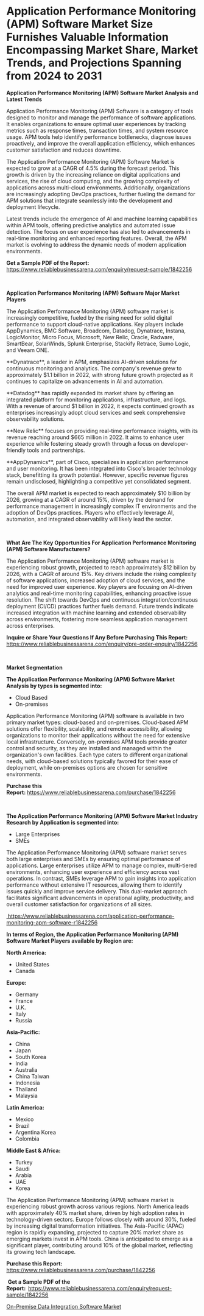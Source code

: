 <p><h1>Application Performance Monitoring (APM) Software Market Size Furnishes Valuable Information Encompassing Market Share, Market Trends, and Projections Spanning from 2024 to 2031</h1></p><p><strong>Application Performance Monitoring (APM) Software Market Analysis and Latest Trends</strong></p>
<p><p>Application Performance Monitoring (APM) Software is a category of tools designed to monitor and manage the performance of software applications. It enables organizations to ensure optimal user experiences by tracking metrics such as response times, transaction times, and system resource usage. APM tools help identify performance bottlenecks, diagnose issues proactively, and improve the overall application efficiency, which enhances customer satisfaction and reduces downtime.</p><p>The Application Performance Monitoring (APM) Software Market is expected to grow at a CAGR of 4.5% during the forecast period. This growth is driven by the increasing reliance on digital applications and services, the rise of cloud computing, and the growing complexity of applications across multi-cloud environments. Additionally, organizations are increasingly adopting DevOps practices, further fueling the demand for APM solutions that integrate seamlessly into the development and deployment lifecycle. </p><p>Latest trends include the emergence of AI and machine learning capabilities within APM tools, offering predictive analytics and automated issue detection. The focus on user experience has also led to advancements in real-time monitoring and enhanced reporting features. Overall, the APM market is evolving to address the dynamic needs of modern application environments.</p></p>
<p><strong>Get a Sample PDF of the Report:&nbsp;</strong> <a href="https://www.reliablebusinessarena.com/enquiry/request-sample/1842256?utm_campaign=1909&utm_medium=2&utm_source=Github&utm_content=ia&utm_term=01012025&utm_id=application-performance-monitoring-apm-software">https://www.reliablebusinessarena.com/enquiry/request-sample/1842256</a></p>
<p>&nbsp;</p>
<p><strong>Application Performance Monitoring (APM) Software Major Market Players</strong></p>
<p><p>The Application Performance Monitoring (APM) software market is increasingly competitive, fueled by the rising need for solid digital performance to support cloud-native applications. Key players include AppDynamics, BMC Software, Broadcom, Datadog, Dynatrace, Instana, LogicMonitor, Micro Focus, Microsoft, New Relic, Oracle, Radware, SmartBear, SolarWinds, Splunk Enterprise, Stackify Retrace, Sumo Logic, and Veeam ONE.</p><p>**Dynatrace**, a leader in APM, emphasizes AI-driven solutions for continuous monitoring and analytics. The company's revenue grew to approximately $1.1 billion in 2022, with strong future growth projected as it continues to capitalize on advancements in AI and automation.</p><p>**Datadog** has rapidly expanded its market share by offering an integrated platform for monitoring applications, infrastructure, and logs. With a revenue of around $1 billion in 2022, it expects continued growth as enterprises increasingly adopt cloud services and seek comprehensive observability solutions.</p><p>**New Relic** focuses on providing real-time performance insights, with its revenue reaching around $665 million in 2022. It aims to enhance user experience while fostering steady growth through a focus on developer-friendly tools and partnerships.</p><p>**AppDynamics**, part of Cisco, specializes in application performance and user monitoring. It has been integrated into Cisco's broader technology stack, benefitting its growth potential. However, specific revenue figures remain undisclosed, highlighting a competitive yet consolidated segment.</p><p>The overall APM market is expected to reach approximately $10 billion by 2026, growing at a CAGR of around 15%, driven by the demand for performance management in increasingly complex IT environments and the adoption of DevOps practices. Players who effectively leverage AI, automation, and integrated observability will likely lead the sector.</p></p>
<p>&nbsp;</p>
<p><strong>What Are The Key Opportunities For Application Performance Monitoring (APM) Software Manufacturers?</strong></p>
<p><p>The Application Performance Monitoring (APM) software market is experiencing robust growth, projected to reach approximately $12 billion by 2026, with a CAGR of around 15%. Key drivers include the rising complexity of software applications, increased adoption of cloud services, and the need for improved user experience. Key players are focusing on AI-driven analytics and real-time monitoring capabilities, enhancing proactive issue resolution. The shift towards DevOps and continuous integration/continuous deployment (CI/CD) practices further fuels demand. Future trends indicate increased integration with machine learning and extended observability across environments, fostering more seamless application management across enterprises.</p></p>
<p><strong>Inquire or Share Your Questions If Any Before Purchasing This Report:</strong> <a href="https://www.reliablebusinessarena.com/enquiry/pre-order-enquiry/1842256?utm_campaign=1909&utm_medium=2&utm_source=Github&utm_content=ia&utm_term=01012025&utm_id=application-performance-monitoring-apm-software">https://www.reliablebusinessarena.com/enquiry/pre-order-enquiry/1842256</a></p>
<p>&nbsp;</p>
<p><strong>Market Segmentation</strong></p>
<p><strong>The Application Performance Monitoring (APM) Software Market Analysis by types is segmented into:</strong></p>
<p><ul><li>Cloud Based</li><li>On-premises</li></ul></p>
<p><p>Application Performance Monitoring (APM) software is available in two primary market types: cloud-based and on-premises. Cloud-based APM solutions offer flexibility, scalability, and remote accessibility, allowing organizations to monitor their applications without the need for extensive local infrastructure. Conversely, on-premises APM tools provide greater control and security, as they are installed and managed within the organization's own facilities. Each type caters to different organizational needs, with cloud-based solutions typically favored for their ease of deployment, while on-premises options are chosen for sensitive environments.</p></p>
<p><strong>Purchase this Report:&nbsp;</strong><a href="https://www.reliablebusinessarena.com/purchase/1842256?utm_campaign=1909&utm_medium=2&utm_source=Github&utm_content=ia&utm_term=01012025&utm_id=application-performance-monitoring-apm-software">https://www.reliablebusinessarena.com/purchase/1842256</a></p>
<p>&nbsp;</p>
<p><strong>The Application Performance Monitoring (APM) Software Market Industry Research by Application is segmented into:</strong></p>
<p><ul><li>Large Enterprises</li><li>SMEs</li></ul></p>
<p><p>The Application Performance Monitoring (APM) software market serves both large enterprises and SMEs by ensuring optimal performance of applications. Large enterprises utilize APM to manage complex, multi-tiered environments, enhancing user experience and efficiency across vast operations. In contrast, SMEs leverage APM to gain insights into application performance without extensive IT resources, allowing them to identify issues quickly and improve service delivery. This dual-market approach facilitates significant advancements in operational agility, productivity, and overall customer satisfaction for organizations of all sizes.</p></p>
<p><a href="https://www.reliablebusinessarena.com/application-performance-monitoring-apm-software-r1842256?utm_campaign=1909&utm_medium=2&utm_source=Github&utm_content=ia&utm_term=01012025&utm_id=application-performance-monitoring-apm-software">&nbsp;https://www.reliablebusinessarena.com/application-performance-monitoring-apm-software-r1842256</a></p>
<p><strong>In terms of Region, the Application Performance Monitoring (APM) Software Market Players available by Region are:</strong></p>
<p>
    <p> <strong> North America: </strong>
        <ul>
            <li>United States</li>
            <li>Canada</li>
        </ul>
        </p> 
    <p> <strong> Europe: </strong>
        <ul>
            <li>Germany</li>
            <li>France</li>
            <li>U.K.</li>
            <li>Italy</li>
            <li>Russia</li>
        </ul>
        </p> 
    <p> <strong> Asia-Pacific: </strong>
        <ul>
            <li>China</li>
            <li>Japan</li>
            <li>South Korea</li>
            <li>India</li>
            <li>Australia</li>
            <li>China Taiwan</li>
            <li>Indonesia</li>
            <li>Thailand</li>
            <li>Malaysia</li>
        </ul>
        </p> 
    <p> <strong> Latin America: </strong>
        <ul>
            <li>Mexico</li>
            <li>Brazil</li>
            <li>Argentina Korea</li>
            <li>Colombia</li>
        </ul>
        </p> 
    <p> <strong> Middle East & Africa: </strong>
        <ul>
            <li>Turkey</li>
            <li>Saudi</li>
            <li>Arabia</li>
            <li>UAE</li>
            <li>Korea</li>
        </ul>
    </p>
    </p>
<p><p>The Application Performance Monitoring (APM) software market is experiencing robust growth across various regions. North America leads with approximately 40% market share, driven by high adoption rates in technology-driven sectors. Europe follows closely with around 30%, fueled by increasing digital transformation initiatives. The Asia-Pacific (APAC) region is rapidly expanding, projected to capture 20% market share as emerging markets invest in APM tools. China is anticipated to emerge as a significant player, contributing around 10% of the global market, reflecting its growing tech landscape.</p></p>
<p><strong>Purchase this Report: </strong><a href="https://www.reliablebusinessarena.com/purchase/1842256?utm_campaign=1909&utm_medium=2&utm_source=Github&utm_content=ia&utm_term=01012025&utm_id=application-performance-monitoring-apm-software">https://www.reliablebusinessarena.com/purchase/1842256</a></p>
<p>&nbsp;<strong>Get a Sample PDF of the Report:&nbsp;&nbsp;</strong><a href="https://www.reliablebusinessarena.com/enquiry/request-sample/1842256?utm_campaign=1909&utm_medium=2&utm_source=Github&utm_content=ia&utm_term=01012025&utm_id=application-performance-monitoring-apm-software">https://www.reliablebusinessarena.com/enquiry/request-sample/1842256</a></p>
<p><strong></strong></p>
<p><p><a href="https://github.com/luckyshygirl/Market-Research-Report-List-7/blob/main/on-premise-data-integration-software-market.md?utm_campaign=1909&utm_medium=2&utm_source=Github&utm_content=ia&utm_term=01012025&utm_id=application-performance-monitoring-apm-software">On-Premise Data Integration Software Market</a></p></p>